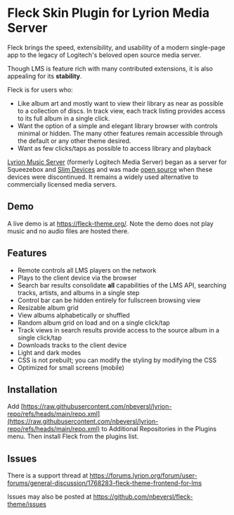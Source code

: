 # Fleck Skin Plugin for Lyrion Media Server

Fleck brings the speed, extensibility, and usability of a modern single-page app to the legacy of Logitech's beloved open source media server.

Though LMS is feature rich with many contributed extensions, it is also appealing for its **stability**.

Fleck is for users who:

- Like album art and mostly want to view their library as near as possible to a collection of discs. In track view, each track listing provides access to its full album in a single click.
- Want the option of a simple and elegant library browser with controls minimal or hidden. The many other features remain accessible through the default or any other theme desired.
- Want as few clicks/taps as possible to access library and playback

[Lyrion Music Server](https://lyrion.org/) (formerly Logitech Media Server) began as a server for Squeezebox and [Slim Devices](https://en.wikipedia.org/wiki/Squeezebox_(network_music_player)) and was made [open source](https://github.com/LMS-Community) when these devices were discontinued. It remains a widely used alternative to commercially licensed media servers.

## Demo

A live demo is at https://fleck-theme.org/. Note the demo does not play music and no audio files are hosted there.

## Features

- Remote controls all LMS players on the network
- Plays to the client device via the browser
- Search bar results consolidate **all** capabilities of the LMS API, searching tracks, artists, and albums in a single step
- Control bar can be hidden entirely for fullscreen browsing view
- Resizable album grid
- View albums alphabetically or shuffled
- Random album grid on load and on a single click/tap
- Track views in search results provide access to the source album in a single click/tap
- Downloads tracks to the client device
- Light and dark modes
- CSS is not prebuilt; you can modify the styling by modifying the CSS
- Optimized for small screens (mobile)

## Installation

Add [https://raw.githubusercontent.com/nbeversl/lyrion-repo/refs/heads/main/repo.xml](https://raw.githubusercontent.com/nbeversl/lyrion-repo/refs/heads/main/repo.xml) to Additional Repositories in the Plugins menu. Then install Fleck from the plugins list.

## Issues

There is a support thread at https://forums.lyrion.org/forum/user-forums/general-discussion/1768283-fleck-theme-frontend-for-lms

Issues may also be posted at https://github.com/nbeversl/fleck-theme/issues
